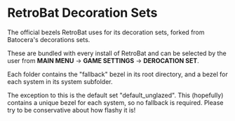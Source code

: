 # RetroBat Decoration Sets

The official bezels RetroBat uses for its decoration sets, forked from Batocera's decorations sets.

These are bundled with every install of RetroBat and can be selected by the user from **MAIN MENU** -> **GAME SETTINGS** -> **DEROCATION SET**.

Each folder contains the "fallback" bezel in its root directory, and a bezel for each system in its system subfolder.

The exception to this is the default set "default_unglazed". This (hopefully) contains a unique bezel for each system, so no fallback is required. Please try to be conservative about how flashy it is!
